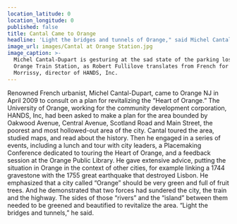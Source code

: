 ```yaml
---
location_latitude: 0
location_longitude: 0
published: false
title: Cantal Came to Orange
headline: 'Light the bridges and tunnels of Orange," said Michel Cantal-Dupart'
image_url: images/Cantal at Orange Station.jpg
image_caption: >-
  Michel Cantal-Dupart is gesturing at the sad state of the parking lost by the
  Orange Train Station, as Robert Fullilove translates from French for Patrick
  Morrissy, director of HANDS, Inc.
---
```

Renowned French urbanist, Michel Cantal-Dupart, came to Orange NJ in April 2009 to consult on a plan for revitalizing the “Heart of Orange.”  The University of Orange, working for the community development corporation, HANDS, Inc, had been asked to make a plan for the area  bounded by Oakwood Avenue, Central Avenue, Scotland Road and Main Street, the poorest and most hollowed-out area of the city.  Cantal toured the area, studied maps, and read about the history.  Then he engaged in a series of events, including a lunch and tour with city leaders, a Placemaking Conference dedicated to touring the Heart of Orange, and a feedback session at the Orange Public Library.  He gave extensive advice, putting the situation in Orange in the context of other cities, for example linking a 1744 gravestone with the 1755 great earthquake that destroyed Lisbon.  He emphasized that a city called “Orange” should be very green and full of fruit trees.  And he demonstrated that two forces had sundered the city, the train and the highway.  The sides of those “rivers” and the “island” between them needed to be greened and beautified to revitalize the area.  “Light the bridges and tunnels,” he said.


